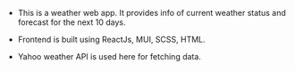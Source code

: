 - <p>This is a weather web app. It provides info of current weather status and forecast for the next 10 days.</p>
- <p>Frontend is built using ReactJs, MUI, SCSS, HTML.</p>
- <p>Yahoo weather API is used here for fetching data.</p>
